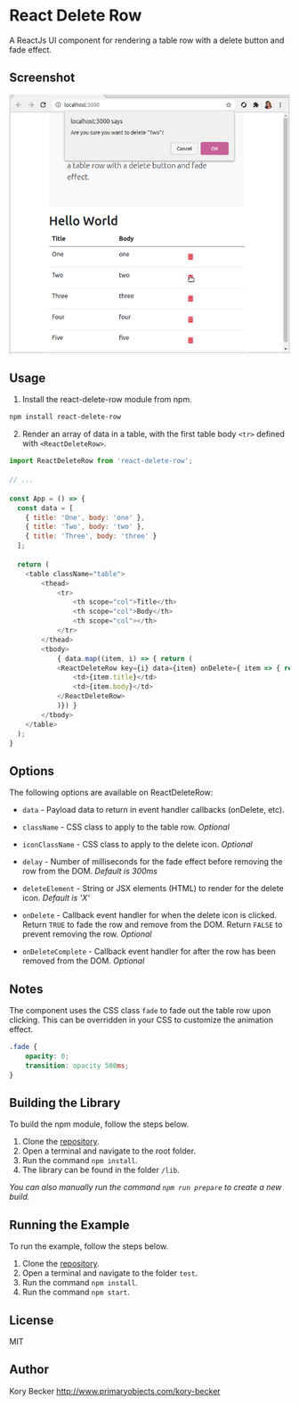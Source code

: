 React Delete Row
================

A ReactJs UI component for rendering a table row with a delete button and fade effect.

## Screenshot

![ReactJs component for deleting a row in a table with a fade effect.](screenshot.gif)

## Usage

1. Install the react-delete-row module from npm.

```bash
npm install react-delete-row
```

2. Render an array of data in a table, with the first table body `<tr>` defined with `<ReactDeleteRow>`.

```js
import ReactDeleteRow from 'react-delete-row';

// ...

const App = () => {
  const data = [
    { title: 'One', body: 'one' },
    { title: 'Two', body: 'two' },
    { title: 'Three', body: 'three' }
  ];

  return (
    <table className="table">
        <thead>
            <tr>
                <th scope="col">Title</th>
                <th scope="col">Body</th>
                <th scope="col"></th>
            </tr>
        </thead>
        <tbody>
            { data.map((item, i) => { return (
            <ReactDeleteRow key={i} data={item} onDelete={ item => { return window.confirm(`Are you sure?`) }}>
                <td>{item.title}</td>
                <td>{item.body}</td>
            </ReactDeleteRow>
            )}) }
        </tbody>
    </table>
  );
}
```

## Options

The following options are available on ReactDeleteRow:

- `data` - Payload data to return in event handler callbacks (onDelete, etc).

- `className` - CSS class to apply to the table row. *Optional*

- `iconClassName` - CSS class to apply to the delete icon. *Optional*

- `delay` - Number of milliseconds for the fade effect before removing the row from the DOM. *Default is 300ms*

- `deleteElement` - String or JSX elements (HTML) to render for the delete icon. *Default is 'X'*

- `onDelete` - Callback event handler for when the delete icon is clicked. Return `TRUE` to fade the row and remove from the DOM. Return `FALSE` to prevent removing the row. *Optional*

- `onDeleteComplete` - Callback event handler for after the row has been removed from the DOM. *Optional*

## Notes

The component uses the CSS class `fade` to fade out the table row upon clicking. This can be overridden in your CSS to customize the animation effect.

```css
.fade {
    opacity: 0;
    transition: opacity 500ms;
}
```

## Building the Library

To build the npm module, follow the steps below.

1. Clone the [repository](https://github.com/primaryobjects/react-delete-row).
2. Open a terminal and navigate to the root folder.
3. Run the command `npm install`.
4. The library can be found in the folder `/lib`.

*You can also manually run the command `npm run prepare` to create a new build.*

## Running the Example

To run the example, follow the steps below.

1. Clone the [repository](https://github.com/primaryobjects/react-delete-row).
2. Open a terminal and navigate to the folder `test`.
3. Run the command `npm install`.
4. Run the command `npm start`.

## License

MIT

## Author

Kory Becker http://www.primaryobjects.com/kory-becker